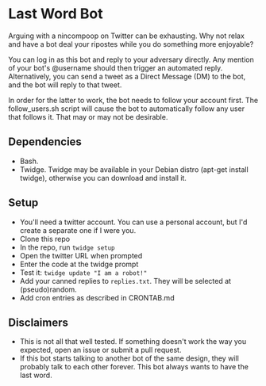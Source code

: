 Last Word Bot
=============

Arguing with a nincompoop on Twitter can be exhausting. Why not relax and have a bot deal your ripostes while you do something more enjoyable?

You can log in as this bot and reply to your adversary directly. Any mention of your bot's @username should then trigger an automated reply. Alternatively, you can send a tweet as a Direct Message (DM) to the bot, and the bot will reply to that tweet.

In order for the latter to work, the bot needs to follow your account first. The follow_users.sh script will cause the bot to automatically follow any user that follows it. That may or may not be desirable. 


Dependencies
------------

* Bash.
* Twidge. Twidge may be available in your Debian distro (apt-get install twidge), otherwise you can download and install it.


Setup
-----

* You'll need a twitter account. You can use a personal account, but I'd create a separate one if I were you.
* Clone this repo
* In the repo, run `twidge setup`
* Open the twitter URL when prompted
* Enter the code at the twidge prompt
* Test it: `twidge update "I am a robot!"`
* Add your canned replies to `replies.txt`. They will be selected at (pseudo)random.
* Add cron entries as described in CRONTAB.md


Disclaimers
-----------

* This is not all that well tested. If something doesn't work the way you expected, open an issue or submit a pull request.
* If this bot starts talking to another bot of the same design, they will probably talk to each other forever. This bot always wants to have the last word.
